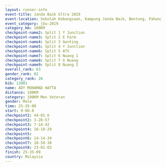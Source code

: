 ```yaml
---
layout: runner-info 
event-title: Janda Baik Ultra 2019
event-location: Sekolah Kebangsaan, Kampung Janda Baik, Bentong, Pahang, Malaysia
event_category: jbu-2019 
category_km: 100KM 
checkpoint-name2: Split 1 Y Junction  
checkpoint-name3: Split 2 E Farm  
checkpoint-name4: Split 3 Genting  
checkpoint-name5: Split 4 Y Junction 
checkpoint-name6: Split 5 ATV 
checkpoint-name7: Split 6 Nuang 1 
checkpoint-name8: Split 7 G Nuang 
checkpoint-name9: Split 8 Nuang 2 
overall_rank: 63
gender_rank: 82
category_rank: 26
bib: 12001
name: ADY MOHAMAD HATTA
distance: 100KM
category: 100KM Men Veteran
gender: Male
time: 25-35-09
start: 0-00.0
checkpoint2: 44-01.6
checkpoint2: 3-20-57
checkpoint3: 7-14-42
checkpoint4: 10-18-29
checkpoint5: 
checkpoint6: 14-14-34
checkpoint7: 18-58-38
checkpoint8: 23-01-03
finish: 25-35-09
country: Malaysia
---
```

